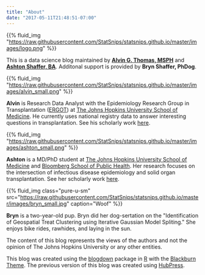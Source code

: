 ```yaml
---
title: "About"
date: "2017-05-11T21:48:51-07:00"
---
```


{{% fluid_img "https://raw.githubusercontent.com/StatSnips/statsnips.github.io/master/images/logo.png" %}}


This is a data science blog maintained by [**Alvin G. Thomas, MSPH**](https://github.com/alvinthomas) and [**Ashton Shaffer, BA**](https://github.com/ashtonashaffer). Additonal support is provided by **Bryn Shaffer, PhDog**. 

{{% fluid_img "https://raw.githubusercontent.com/StatSnips/statsnips.github.io/master/images/alvin_small.png" %}}

**Alvin** is Research Data Analyst with the Epidemiology Research Group in Transplantation ([ERGOT](https://transplantepi.org/)) at [The Johns Hopkins University School of Medicine](http://www.hopkinsmedicine.org/som/). He currently uses national registry data to answer interesting questions in transplantation. See his scholarly work [here](https://scholar.google.com/citations?user=_vIM38AAAAAJ&hl=en).

{{% fluid_img "https://raw.githubusercontent.com/StatSnips/statsnips.github.io/master/images/ashton_small.png" %}}

**Ashton** is a MD/PhD student at [The Johns Hopkins University School of Medicine](http://www.hopkinsmedicine.org/som/) and [Bloomberg School of Public Health](http://www.jhsph.edu/). Her research focuses on the intersection of infectious disease epidemiology and solid organ transplantation. See her scholarly work [here](https://scholar.google.com/citations?user=W3qLFQUAAAAJ&hl=en&oi=ao).

{{% fluid_img class="pure-u-sm" src="https://raw.githubusercontent.com/StatSnips/statsnips.github.io/master/images/bryn_small.jpg" caption="Woof" %}}

**Bryn** is a two-year-old pup. Bryn did her dog-sertation on the "Identification of Geospatial Treat Clustering using Iterative Gaussian Model Spliting." She enjoys bike rides, rawhides, and laying in the sun.

The content of this blog represents the views of the authors and not the opinion of The Johns Hopkins University or any other entities.

This blog was created using the [blogdown](https://github.com/rstudio/blogdown) package in [R](https://www.r-project.org/) with the [Blackburn Theme](http://themes.gohugo.io/blackburn/). The previous version of this blog was created using [HubPress](http://hubpress.io/).